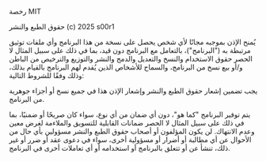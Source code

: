 رخصة MIT

حقوق الطبع والنشر (c) 2025 s00r1

يُمنح الإذن بموجبه مجانًا لأي شخص يحصل على نسخة من هذا البرنامج وأي ملفات توثيق مرتبطة به ("البرنامج")، بالتعامل مع البرنامج دون قيد، بما في ذلك على سبيل المثال لا الحصر حقوق الاستخدام والنسخ والتعديل والدمج والنشر والتوزيع والترخيص من الباطن و/أو بيع نسخ من البرنامج، والسماح للأشخاص الذين يُقدم لهم البرنامج بالقيام بذلك، وذلك وفقًا للشروط التالية:

يجب تضمين إشعار حقوق الطبع والنشر وإشعار الإذن هذا في جميع نسخ أو أجزاء جوهرية من البرنامج.

يتم توفير البرنامج "كما هو"، دون أي ضمان من أي نوع، سواء كان صريحًا أو ضمنيًا، بما في ذلك على سبيل المثال لا الحصر ضمانات القابلية للتسويق والملاءمة لغرض معين وعدم الانتهاك. لن يكون المؤلفون أو أصحاب حقوق الطبع والنشر مسؤولين بأي حال من الأحوال عن أي مطالبة أو أضرار أو مسؤولية أخرى، سواء في دعوى عقد أو ضرر أو غير ذلك، تنشأ عن أو تتعلق بالبرنامج أو استخدامه أو أي تعاملات أخرى في البرنامج.
